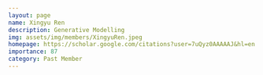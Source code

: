 ```yaml
---
layout: page
name: Xingyu Ren
description: Generative Modelling
img: assets/img/members/XingyuRen.jpeg
homepage: https://scholar.google.com/citations?user=7uQyz0AAAAAJ&hl=en
importance: 87
category: Past Member
---
```

